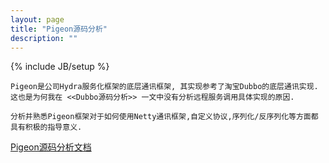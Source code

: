```yaml
---
layout: page
title: "Pigeon源码分析"
description: ""
---
```

{% include JB/setup %}

    Pigeon是公司Hydra服务化框架的底层通讯框架, 其实现参考了淘宝Dubbo的底层通讯实现.这也是为何我在 <<Dubbo源码分析>> 一文中没有分析远程服务调用具体实现的原因. 

	分析并熟悉Pigeon框架对于如何使用Netty通讯框架,自定义协议,序列化/反序列化等方面都具有积极的指导意义. 

[Pigeon源码分析文档](https://github.com/18965050/dove/wiki/%E6%BA%90%E7%A0%81%E5%88%86%E6%9E%90 "Pigeon源码分析") 